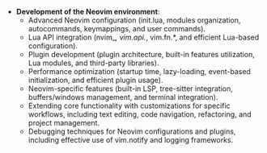 - **Development of the Neovim environment**:
  - Advanced Neovim configuration (init.lua, modules organization, autocommands, keymappings, and user commands).
  - Lua API integration (nvim\__, vim.api._, vim.fn.\*, and efficient Lua-based configuration).
  - Plugin development (plugin architecture, built-in features utilization, Lua modules, and third-party libraries).
  - Performance optimization (startup time, lazy-loading, event-based initialization, and efficient plugin usage).
  - Neovim-specific features (built-in LSP, tree-sitter integration, buffers/windows management, and terminal integration).
  - Extending core functionality with customizations for specific workflows, including text editing, code navigation, refactoring, and project management.
  - Debugging techniques for Neovim configurations and plugins, including effective use of vim.notify and logging frameworks.
